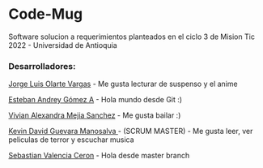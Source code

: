# Code-Mug

Software solucion a requerimientos planteados en el ciclo 3 de Mision Tic 2022 - Universidad de Antioquia

### Desarrolladores:
[Jorge Luis Olarte Vargas](https://github.com/jolarte8811) - Me gusta lecturar de suspenso y el anime

[Esteban Andrey Gómez A](https://github.com/unawaretub86) - Hola mundo desde Git :) 

[Vivian Alexandra Mejia Sanchez](https://github.com/VivianMejia) - Me gusta bailar :) 

[Kevin David Guevara Manosalva ](https://github.com/KevinG090) - (SCRUM MASTER) - Me gusta leer, ver peliculas de terror y escuchar musica 

[Sebastian Valencia Ceron](https://github.com/yipson) - Hola desde master branch
